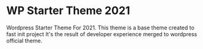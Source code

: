 # WP Starter Theme 2021

Wordpress Starter Theme For 2021.
This theme is a base theme created to fast init project
It's the result of developer experience merged to wordpress official theme.
